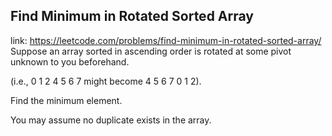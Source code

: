 ## Find Minimum in Rotated Sorted Array 
link: <https://leetcode.com/problems/find-minimum-in-rotated-sorted-array/>
Suppose an array sorted in ascending order is rotated at some pivot unknown to you beforehand.

(i.e., 0 1 2 4 5 6 7 might become 4 5 6 7 0 1 2).

Find the minimum element.

You may assume no duplicate exists in the array.